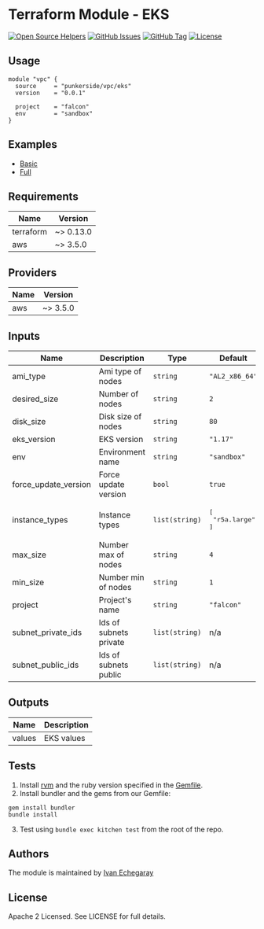 # Terraform Module - EKS

[![Open Source Helpers](https://www.codetriage.com/punkerside/terraform-aws-eks/badges/users.svg)](https://www.codetriage.com/punkerside/terraform-aws-eks)
[![GitHub Issues](https://img.shields.io/github/issues/punkerside/terraform-aws-eks.svg)](https://github.com/punkerside/terraform-aws-eks/issues)
[![GitHub Tag](https://img.shields.io/github/tag-date/punkerside/terraform-aws-eks.svg?style=plastic)](https://github.com/punkerside/terraform-aws-eks/tags/)
[![License](https://img.shields.io/badge/License-Apache%202.0-blue.svg)](https://opensource.org/licenses/Apache-2.0)

## Usage

```hcl
module "vpc" {
  source     = "punkerside/vpc/eks"
  version    = "0.0.1"

  project    = "falcon"
  env        = "sandbox"
}
```

## Examples

* [Basic](https://github.com/punkerside/terraform-aws-eks/tree/master/examples/basic)
* [Full](https://github.com/punkerside/terraform-aws-eks/tree/master/examples/full)

<!-- BEGINNING OF PRE-COMMIT-TERRAFORM DOCS HOOK -->
## Requirements

| Name | Version |
|------|---------|
| terraform | ~> 0.13.0 |
| aws | ~> 3.5.0 |

## Providers

| Name | Version |
|------|---------|
| aws | ~> 3.5.0 |

## Inputs

| Name | Description | Type | Default | Required |
|------|-------------|------|---------|:--------:|
| ami\_type | Ami type of nodes | `string` | `"AL2_x86_64"` | no |
| desired\_size | Number of nodes | `string` | `2` | no |
| disk\_size | Disk size of nodes | `string` | `80` | no |
| eks\_version | EKS version | `string` | `"1.17"` | no |
| env | Environment name | `string` | `"sandbox"` | no |
| force\_update\_version | Force update version | `bool` | `true` | no |
| instance\_types | Instance types | `list(string)` | <pre>[<br>  "r5a.large"<br>]</pre> | no |
| max\_size | Number max of nodes | `string` | `4` | no |
| min\_size | Number min of nodes | `string` | `1` | no |
| project | Project's name | `string` | `"falcon"` | no |
| subnet\_private\_ids | Ids of subnets private | `list(string)` | n/a | yes |
| subnet\_public\_ids | Ids of subnets public | `list(string)` | n/a | yes |

## Outputs

| Name | Description |
|------|-------------|
| values | EKS values |

<!-- END OF PRE-COMMIT-TERRAFORM DOCS HOOK -->

## Tests

1. Install [rvm](https://rvm.io/rvm/install) and the ruby version specified in the [Gemfile](https://github.com/punkerside/terraform-aws-eks/tree/master/Gemfile).
2. Install bundler and the gems from our Gemfile:
```
gem install bundler
bundle install
```
3. Test using `bundle exec kitchen test` from the root of the repo.

## Authors

The module is maintained by [Ivan Echegaray](https://github.com/punkerside)

## License

Apache 2 Licensed. See LICENSE for full details.